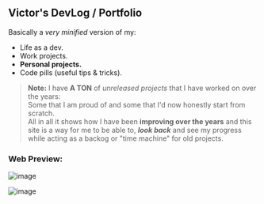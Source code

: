 ## Victor's DevLog / Portfolio
Basically a *very minified* version of my:
- Life as a dev.
- Work projects.
- **Personal projects.**
- Code pills (useful tips & tricks).

> **Note:** I have **A TON** of _unreleased projects_ that I have worked on over the years:
> <br>Some that I am proud of and some that I'd now honestly start from scratch.
> <br>All in all it shows how I have been **improving over the years** and this site is a way for me to be able to, **_look back_** and see my progress while acting as a backog or "time machine" for old projects.

### Web Preview:
![image](https://github.com/user-attachments/assets/7d47c989-8694-400d-a770-63bf7ccdf07e)


![image](https://github.com/user-attachments/assets/1fa263c2-9c9a-4e04-acb1-2fe8e637fc13)


